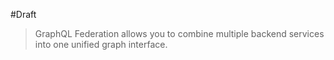 #Draft 

> GraphQL Federation allows you to combine multiple backend services into one unified graph interface.

